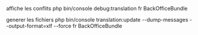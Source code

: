  affiche les conflits
 php bin/console debug:translation fr BackOfficeBundle

 generer les fichiers
 php bin/console translation:update --dump-messages --output-format=xlf --force fr BackOfficeBundle
 